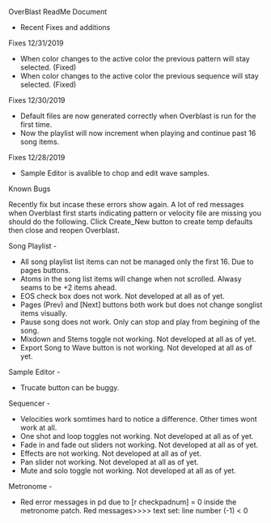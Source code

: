 OverBlast ReadMe Document

- Recent Fixes and additions

Fixes 12/31/2019

- When color changes to the active color the previous pattern will stay selected. (Fixed)
- When color changes to the active color the previous sequence will stay selected. (Fixed)

Fixes 12/30/2019

- Default files are now generated correctly when Overblast is run for the first time.
- Now the playlist will now increment when playing and continue past 16 song items.

Fixes 12/28/2019
- Sample Editor is avalible to chop and edit wave samples.

Known Bugs

Recently fix but incase these errors show again. A lot of red messages when Overblast
first starts indicating pattern or velocity file are missing you should do the following.
Click Create_New button to create temp defaults then close and reopen Overblast.

Song Playlist -

- All song playlist list items can not be managed only the first 16. Due to pages buttons.
- Atoms in the song list items will change when not scrolled. Alwasy seams to be +2 items ahead.
- EOS check box does not work. Not developed at all as of yet.
- Pages (Prev) and [Next] buttons both work but does not change songlist items visually.
- Pause song does not work. Only can stop and play from begining of the song.
- Mixdown and Stems toggle not working. Not developed at all as of yet. 
- Export Song to Wave button is not working. Not developed at all as of yet. 


Sample Editor -

- Trucate button can be buggy.


Sequencer - 

- Velocities work somtimes hard to notice a difference. Other times wont work at all.
- One shot and loop toggles not working. Not developed at all as of yet. 
- Fade in and fade out sliders not working. Not developed at all as of yet. 
- Effects are not working. Not developed at all as of yet. 
- Pan slider not working. Not developed at all as of yet. 
- Mute and solo toggle not working. Not developed at all as of yet. 

Metronome -

- Red error messages in pd due to [r checkpadnum] = 0 inside the metronome patch. Red messages>>>> text set: line number (-1) < 0
